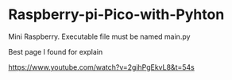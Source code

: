 # Raspberry-pi-Pico-with-Pyhton
Mini Raspberry. Executable file must be named   main.py

Best page I found for explain

https://www.youtube.com/watch?v=2gihPgEkvL8&t=54s   
